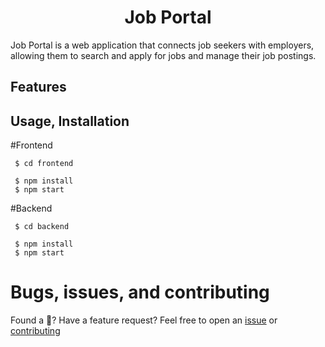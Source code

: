 <h1 align="center"><strong>Job Portal</strong></h1>
 Job Portal is a web application that connects job seekers with employers, allowing them to search and apply for jobs and manage their job postings.
 
## Features

## Usage, Installation
  #Frontend
  ```
   $ cd frontend
  ```
  ```
   $ npm install
   $ npm start
  ```

  #Backend
  ```
   $ cd backend
  ```
  ```
   $ npm install
   $ npm start
  ```
  
# Bugs, issues, and contributing

Found a 🐛? Have a feature request? Feel free to open an [issue](https://github.com/Nhat-Kha/jobportal/issues) or [contributing](https://github.com/Nhat-Kha/jobportal)
